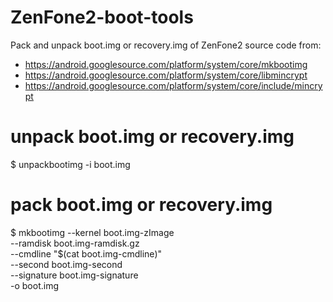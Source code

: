 # ZenFone2-boot-tools
Pack and unpack boot.img or recovery.img of ZenFone2
source code from: 
* https://android.googlesource.com/platform/system/core/mkbootimg
* https://android.googlesource.com/platform/system/core/libmincrypt
* https://android.googlesource.com/platform/system/core/include/mincrypt

# unpack boot.img or recovery.img
$ unpackbootimg -i boot.img

# pack boot.img or recovery.img
$ mkbootimg --kernel boot.img-zImage \
            --ramdisk boot.img-ramdisk.gz \
            --cmdline "$(cat boot.img-cmdline)" \
            --second boot.img-second \
            --signature boot.img-signature \
            -o boot.img
